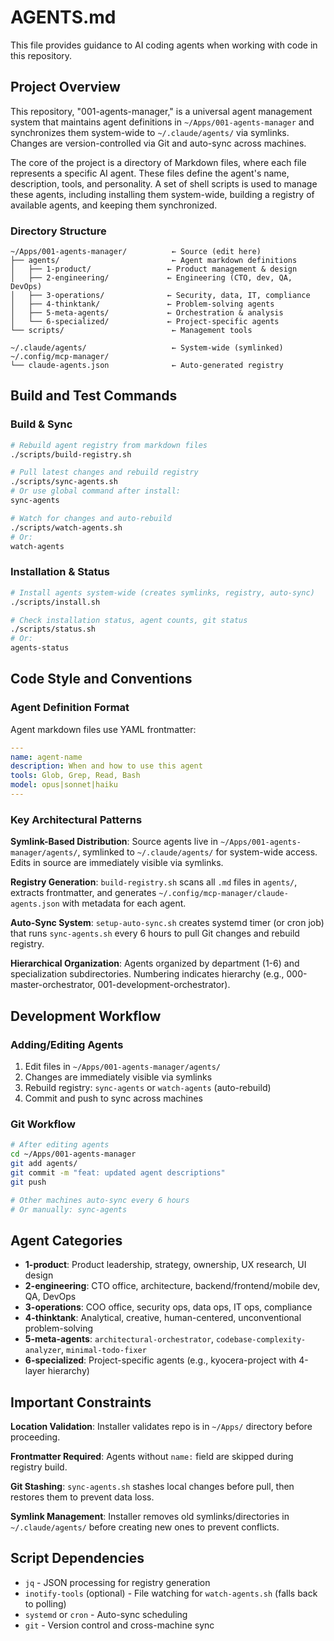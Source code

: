 # AGENTS.md

This file provides guidance to AI coding agents when working with code in this repository.

## Project Overview

This repository, "001-agents-manager," is a universal agent management system that maintains agent definitions in `~/Apps/001-agents-manager` and synchronizes them system-wide to `~/.claude/agents/` via symlinks. Changes are version-controlled via Git and auto-sync across machines.

The core of the project is a directory of Markdown files, where each file represents a specific AI agent. These files define the agent's name, description, tools, and personality. A set of shell scripts is used to manage these agents, including installing them system-wide, building a registry of available agents, and keeping them synchronized.

### Directory Structure

```
~/Apps/001-agents-manager/          ← Source (edit here)
├── agents/                         ← Agent markdown definitions
│   ├── 1-product/                 ← Product management & design
│   ├── 2-engineering/             ← Engineering (CTO, dev, QA, DevOps)
│   ├── 3-operations/              ← Security, data, IT, compliance
│   ├── 4-thinktank/               ← Problem-solving agents
│   ├── 5-meta-agents/             ← Orchestration & analysis
│   └── 6-specialized/             ← Project-specific agents
└── scripts/                        ← Management tools

~/.claude/agents/                   ← System-wide (symlinked)
~/.config/mcp-manager/
└── claude-agents.json              ← Auto-generated registry
```

## Build and Test Commands

### Build & Sync
```bash
# Rebuild agent registry from markdown files
./scripts/build-registry.sh

# Pull latest changes and rebuild registry
./scripts/sync-agents.sh
# Or use global command after install:
sync-agents

# Watch for changes and auto-rebuild
./scripts/watch-agents.sh
# Or:
watch-agents
```

### Installation & Status
```bash
# Install agents system-wide (creates symlinks, registry, auto-sync)
./scripts/install.sh

# Check installation status, agent counts, git status
./scripts/status.sh
# Or:
agents-status
```

## Code Style and Conventions

### Agent Definition Format

Agent markdown files use YAML frontmatter:
```yaml
---
name: agent-name
description: When and how to use this agent
tools: Glob, Grep, Read, Bash
model: opus|sonnet|haiku
---
```

### Key Architectural Patterns

**Symlink-Based Distribution**: Source agents live in `~/Apps/001-agents-manager/agents/`, symlinked to `~/.claude/agents/` for system-wide access. Edits in source are immediately visible via symlinks.

**Registry Generation**: `build-registry.sh` scans all `.md` files in `agents/`, extracts frontmatter, and generates `~/.config/mcp-manager/claude-agents.json` with metadata for each agent.

**Auto-Sync System**: `setup-auto-sync.sh` creates systemd timer (or cron job) that runs `sync-agents.sh` every 6 hours to pull Git changes and rebuild registry.

**Hierarchical Organization**: Agents organized by department (1-6) and specialization subdirectories. Numbering indicates hierarchy (e.g., 000-master-orchestrator, 001-development-orchestrator).

## Development Workflow

### Adding/Editing Agents
1. Edit files in `~/Apps/001-agents-manager/agents/`
2. Changes are immediately visible via symlinks
3. Rebuild registry: `sync-agents` or `watch-agents` (auto-rebuild)
4. Commit and push to sync across machines

### Git Workflow
```bash
# After editing agents
cd ~/Apps/001-agents-manager
git add agents/
git commit -m "feat: updated agent descriptions"
git push

# Other machines auto-sync every 6 hours
# Or manually: sync-agents
```

## Agent Categories

- **1-product**: Product leadership, strategy, ownership, UX research, UI design
- **2-engineering**: CTO office, architecture, backend/frontend/mobile dev, QA, DevOps
- **3-operations**: COO office, security ops, data ops, IT ops, compliance
- **4-thinktank**: Analytical, creative, human-centered, unconventional problem-solving
- **5-meta-agents**: `architectural-orchestrator`, `codebase-complexity-analyzer`, `minimal-todo-fixer`
- **6-specialized**: Project-specific agents (e.g., kyocera-project with 4-layer hierarchy)

## Important Constraints

**Location Validation**: Installer validates repo is in `~/Apps/` directory before proceeding.

**Frontmatter Required**: Agents without `name:` field are skipped during registry build.

**Git Stashing**: `sync-agents.sh` stashes local changes before pull, then restores them to prevent data loss.

**Symlink Management**: Installer removes old symlinks/directories in `~/.claude/agents/` before creating new ones to prevent conflicts.

## Script Dependencies

- `jq` - JSON processing for registry generation
- `inotify-tools` (optional) - File watching for `watch-agents.sh` (falls back to polling)
- `systemd` or `cron` - Auto-sync scheduling
- `git` - Version control and cross-machine sync
